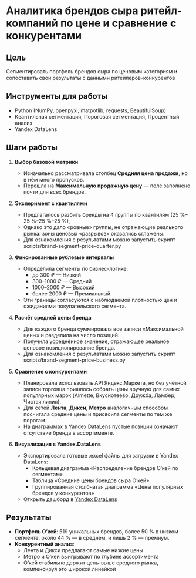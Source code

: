 # Аналитика брендов сыра ритейл-компаний по цене и сравнение с конкурентами

## Цель  
Сегментировать портфель брендов сыра по ценовым категориям и сопоставить свои результаты с данными ритейлеров-конкурентов

## Инструменты для работы
 
- Python (NumPy, openpyxl, matpotlib, requests, BeautifulSoup)
- Квантильная сегментация, Пороговая сегментация, Процентный анализ
- Yandex DataLens

## Шаги работы

1. **Выбор базовой метрики**  
   - Изначально рассматривала столбец **Средняя цена продажи**, но в нём много пропусков.  
   - Перешла на **Максимальную продажную цену** — поле заполнено почти для всех брендов.

2. **Эксперимент с квантилями**  
   - Предлагалось разбить бренды на 4 группы по квантилям (25 %–25 %–25 %–25 %),  
   - Однако это дало «ровные» группы, не отражающие реального рынка: зоны ценовых «разрывов» оказались сглажены.
   - Для ознакомления с результатами можно запустить скрипт scripts/brand-segment-price-quarter.py

3. **Фиксированные рублевые интервалы**  
   - Определила сегменты по бизнес-логике:  
     - до 300 ₽ — Низкий  
     - 300–1000 ₽ — Средний  
     - 1000–2000 ₽ — Высокий
     - более 2000 ₽ — Премиальный  
   - Эти границы согласуются с наблюдаемой плотностью цен и ожиданиями покупательского сегмента.

4. **Расчёт средней цены бренда**  
   - Для каждого бренда суммировала все записи «Максимальной цены» и разделила на число позиций.  
   - Получила усреднённое значение, отражающее реальное ценовое позиционирование бренда.
   - Для ознакомления с результатами можно запустить скрипт scripts/brand-segment-price-business.py

5. **Сравнение с конкурентами**  
   - Планировала использовать API Яндекс.Маркета, но без учётной записи торговца пришлось собрать цены вручную для самых популярных марок (Almette, Вкуснотеево, Дружба, Ламбер, Чистая линия).  
   - Для сетей **Лента**, **Дикси**, **Метро** аналогичным способом посчитала средние цены и присвоила сегменты по тем же порогам.  
   - На диаграммах в Yandex DataLens пустые позиции означают отсутствие бренда в ассортименте.

6. **Визуализация в Yandex.DataLens**  
   - Экспортировала готовые .excel файлы для загрузки в Yandex DataLens:  
     - Кольцевая диаграмма «Распределение брендов О’кей по сегментам»
     - Таблица «Средние цены брендов сыра О’кей»  
     - Группированная столбчатая диаграмма «Цены популярных брендов у конкурентов»
   - Открыть дашборд в [Yandex DataLens](https://datalens.yandex/wp4hhk03fetah)

## Результаты  
- **Портфель О’кей**: 519 уникальных брендов, более 50 % в низком сегменте, около 44 % — в среднем, и лишь 2 % — премиум.  
- **Конкурентный анализ**:  
  - Лента и Дикси предлагают самые низкие цены
  - Метро и О’кей выигрывают по глубине ассортимента
  - О’кей стабильно держит цены выше среднего рынка, компенсируя это широкой линейкой

